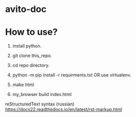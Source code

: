 # avito-doc

How to use?
=================

1. install python.

2. git clone this_repo.

3. cd repo directory.

4. python -m pip install -r requirments.txt OR use virtualenv.

5. make html

6. my_browser build index.html


reStructuredText syntax (russian)
	<https://docs22.readthedocs.io/en/latest/rst-markup.html>
